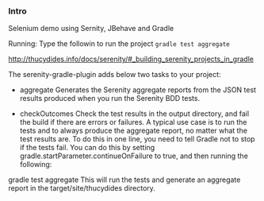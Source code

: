 ### Intro
Selenium demo using Sernity, JBehave and Gradle

Running:
Type the followin to run the project
`gradle test aggregate`

http://thucydides.info/docs/serenity/#_building_serenity_projects_in_gradle

The serenity-gradle-plugin adds below two tasks to your project:

* aggregate
Generates the Serenity aggregate reports from the JSON test results produced when you run the Serenity BDD tests.

* checkOutcomes
Check the test results in the output directory, and fail the build if there are errors or failures.
A typical use case is to run the tests and to always produce the aggregate report, no matter what the test results are. To do this in one line, you need to tell Gradle not to stop if the tests fail. You can do this by setting gradle.startParameter.continueOnFailure to true, and then running the following:

gradle test aggregate
This will run the tests and generate an aggregate report in the target/site/thucydides directory.

